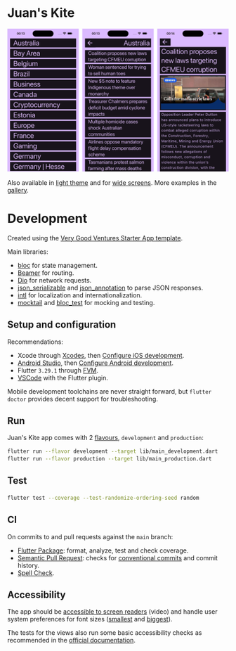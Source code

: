 # Juan's Kite

<img width="600" src="images/dark.png"/>

Also available in [light theme](./images/light.png) and for [wide screens](images/wide-screen-layout.png). More examples in the [gallery](./docs/gallery.md).

# Development

Created using the [Very Good Ventures Starter App template](https://cli.vgv.dev/docs/templates/core).

Main libraries:

- [bloc](https://pub.dev/packages/flutter_bloc) for state management.
- [Beamer](https://pub.dev/packages/beamer) for routing.
- [Dio](https://pub.dev/packages/dio) for network requests.
- [json_serializable](https://pub.dev/packages/json_serializable) and [json_annotation](https://pub.dev/packages/json_annotation) to parse JSON responses.
- [intl](https://docs.flutter.dev/ui/accessibility-and-internationalization/internationalization) for localization and internationalization.
- [mocktail](https://pub.dev/packages/mocktail) and [bloc_test](https://pub.dev/packages/bloc_test) for mocking and testing.

## Setup and configuration

Recommendations:

- Xcode through [Xcodes](https://www.xcodes.app/), then [Configure iOS development](https://docs.flutter.dev/get-started/install/macos/mobile-ios#configure-ios-development).
- [Android Studio](https://developer.android.com/studio), then [Configure Android development](https://docs.flutter.dev/get-started/install/macos/mobile-android#configure-android-development).
- Flutter `3.29.1` through [FVM](https://fvm.app/).
- [VSCode](https://code.visualstudio.com/) with the Flutter plugin.

Mobile development toolchains are never straight forward, but `flutter doctor` provides decent support for troubleshooting.

## Run

Juan's Kite app comes with 2 [flavours](https://docs.flutter.dev/deployment/flavors), `development` and `production`:

```sh
flutter run --flavor development --target lib/main_development.dart
flutter run --flavor production --target lib/main_production.dart
```

## Test

```sh
flutter test --coverage --test-randomize-ordering-seed random
```

## CI

On commits to and pull requests against the `main` branch:

- [Flutter Package](https://workflows.vgv.dev/docs/workflows/flutter_package): format, analyze, test and check coverage.
- [Semantic Pull Request](https://workflows.vgv.dev/docs/workflows/semantic_pull_request): checks for [conventional commits](https://www.conventionalcommits.org/en/v1.0.0/) and commit history.
- [Spell Check](https://workflows.vgv.dev/docs/workflows/spell_check).

## Accessibility

The app should be [accessible to screen readers](./images/accessibility.mp4) (video) and handle user system preferences for font sizes ([smallest](./images/smallest-font-size.png) and [biggest](./images/biggest-font-size.png)).

The tests for the views also run some basic accessibility checks as recommended in the [official documentation](https://docs.flutter.dev/ui/accessibility-and-internationalization/accessibility#testing-accessibility-on-mobile).
